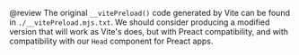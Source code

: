 @review The original `__vitePreload()` code generated by Vite can be found in `./__vitePreload.mjs.txt`.
We should consider producing a modified version that will work as Vite's does, but with Preact compatibility,
and with compatibility with our `Head` component for Preact apps.
